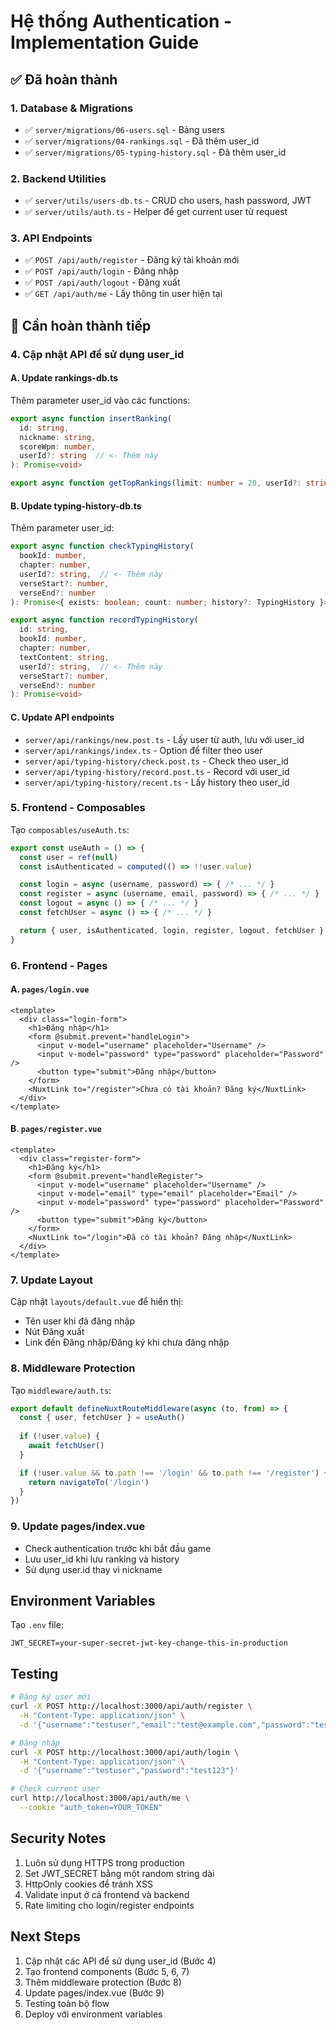 # Hệ thống Authentication - Implementation Guide

## ✅ Đã hoàn thành

### 1. Database & Migrations
- ✅ `server/migrations/06-users.sql` - Bảng users
- ✅ `server/migrations/04-rankings.sql` - Đã thêm user_id
- ✅ `server/migrations/05-typing-history.sql` - Đã thêm user_id

### 2. Backend Utilities
- ✅ `server/utils/users-db.ts` - CRUD cho users, hash password, JWT
- ✅ `server/utils/auth.ts` - Helper để get current user từ request

### 3. API Endpoints
- ✅ `POST /api/auth/register` - Đăng ký tài khoản mới
- ✅ `POST /api/auth/login` - Đăng nhập
- ✅ `POST /api/auth/logout` - Đăng xuất
- ✅ `GET /api/auth/me` - Lấy thông tin user hiện tại

## 🔄 Cần hoàn thành tiếp

### 4. Cập nhật API để sử dụng user_id

#### A. Update rankings-db.ts
Thêm parameter user_id vào các functions:
```typescript
export async function insertRanking(
  id: string,
  nickname: string,
  scoreWpm: number,
  userId?: string  // <- Thêm này
): Promise<void>

export async function getTopRankings(limit: number = 20, userId?: string): Promise<Ranking[]>
```

#### B. Update typing-history-db.ts
Thêm parameter user_id:
```typescript
export async function checkTypingHistory(
  bookId: number,
  chapter: number,
  userId?: string,  // <- Thêm này
  verseStart?: number,
  verseEnd?: number
): Promise<{ exists: boolean; count: number; history?: TypingHistory }>

export async function recordTypingHistory(
  id: string,
  bookId: number,
  chapter: number,
  textContent: string,
  userId?: string,  // <- Thêm này
  verseStart?: number,
  verseEnd?: number
): Promise<void>
```

#### C. Update API endpoints
- `server/api/rankings/new.post.ts` - Lấy user từ auth, lưu với user_id
- `server/api/rankings/index.ts` - Option để filter theo user
- `server/api/typing-history/check.post.ts` - Check theo user_id
- `server/api/typing-history/record.post.ts` - Record với user_id
- `server/api/typing-history/recent.ts` - Lấy history theo user_id

### 5. Frontend - Composables
Tạo `composables/useAuth.ts`:
```typescript
export const useAuth = () => {
  const user = ref(null)
  const isAuthenticated = computed(() => !!user.value)

  const login = async (username, password) => { /* ... */ }
  const register = async (username, email, password) => { /* ... */ }
  const logout = async () => { /* ... */ }
  const fetchUser = async () => { /* ... */ }

  return { user, isAuthenticated, login, register, logout, fetchUser }
}
```

### 6. Frontend - Pages

#### A. `pages/login.vue`
```vue
<template>
  <div class="login-form">
    <h1>Đăng nhập</h1>
    <form @submit.prevent="handleLogin">
      <input v-model="username" placeholder="Username" />
      <input v-model="password" type="password" placeholder="Password" />
      <button type="submit">Đăng nhập</button>
    </form>
    <NuxtLink to="/register">Chưa có tài khoản? Đăng ký</NuxtLink>
  </div>
</template>
```

#### B. `pages/register.vue`
```vue
<template>
  <div class="register-form">
    <h1>Đăng ký</h1>
    <form @submit.prevent="handleRegister">
      <input v-model="username" placeholder="Username" />
      <input v-model="email" type="email" placeholder="Email" />
      <input v-model="password" type="password" placeholder="Password" />
      <button type="submit">Đăng ký</button>
    </form>
    <NuxtLink to="/login">Đã có tài khoản? Đăng nhập</NuxtLink>
  </div>
</template>
```

### 7. Update Layout
Cập nhật `layouts/default.vue` để hiển thị:
- Tên user khi đã đăng nhập
- Nút Đăng xuất
- Link đến Đăng nhập/Đăng ký khi chưa đăng nhập

### 8. Middleware Protection
Tạo `middleware/auth.ts`:
```typescript
export default defineNuxtRouteMiddleware(async (to, from) => {
  const { user, fetchUser } = useAuth()
  
  if (!user.value) {
    await fetchUser()
  }

  if (!user.value && to.path !== '/login' && to.path !== '/register') {
    return navigateTo('/login')
  }
})
```

### 9. Update pages/index.vue
- Check authentication trước khi bắt đầu game
- Lưu user_id khi lưu ranking và history
- Sử dụng user.id thay vì nickname

## Environment Variables
Tạo `.env` file:
```
JWT_SECRET=your-super-secret-jwt-key-change-this-in-production
```

## Testing
```bash
# Đăng ký user mới
curl -X POST http://localhost:3000/api/auth/register \
  -H "Content-Type: application/json" \
  -d '{"username":"testuser","email":"test@example.com","password":"test123"}'

# Đăng nhập
curl -X POST http://localhost:3000/api/auth/login \
  -H "Content-Type: application/json" \
  -d '{"username":"testuser","password":"test123"}'

# Check current user
curl http://localhost:3000/api/auth/me \
  --cookie "auth_token=YOUR_TOKEN"
```

## Security Notes
1. Luôn sử dụng HTTPS trong production
2. Set JWT_SECRET bằng một random string dài
3. HttpOnly cookies để tránh XSS
4. Validate input ở cả frontend và backend
5. Rate limiting cho login/register endpoints

## Next Steps
1. Cập nhật các API để sử dụng user_id (Bước 4)
2. Tạo frontend components (Bước 5, 6, 7)
3. Thêm middleware protection (Bước 8)
4. Update pages/index.vue (Bước 9)
5. Testing toàn bộ flow
6. Deploy với environment variables
